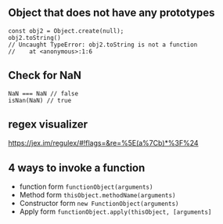 ## Object that does not have any prototypes

```
const obj2 = Object.create(null);
obj2.toString()
// Uncaught TypeError: obj2.toString is not a function
//    at <anonymous>:1:6
```

## Check for NaN
```
NaN === NaN // false
isNan(NaN) // true
```

## regex visualizer 
https://jex.im/regulex/#!flags=&re=%5E(a%7Cb)*%3F%24

## 4 ways to invoke a function
- function form ``functionObject(arguments)``
- Method form ``thisObject.methodName(arguments)``
- Constructor form ``new FunctionObject(arguments)``
- Apply form ``functionObject.apply(thisObject, [arguments]``
